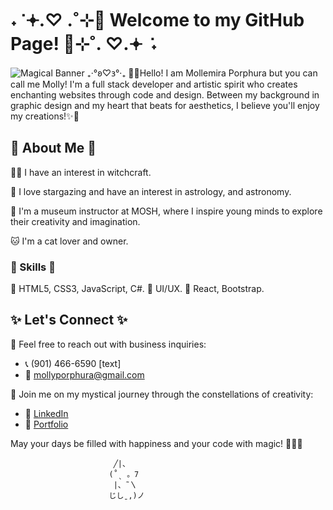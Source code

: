 #  ˖  ݁ 𖥔.♡ .˚⊹🌟 Welcome to my GitHub Page! 🌟⊹˚. ♡.𖥔 ݁ ˖

![Magical Banner](https://i.imgur.com/veOlw5j.gif)
₊‧°𐐪♡𐑂°‧₊
🌙✨Hello! I am Mollemira Porphura but you can call me Molly! I'm a full stack developer and artistic spirit who creates enchanting websites through code and design. Between my background in graphic design and my heart that beats for aesthetics, I believe you'll enjoy my creations!✨🌙

## 🌌 About Me 🌌

🧙‍♀️ I have an interest in witchcraft.

🌙 I love stargazing and have an interest in astrology, and astronomy.

🔬 I'm a museum instructor at MOSH, where I inspire young minds to explore their creativity and imagination.

🐱 I'm a cat lover and owner.

### 🌟 Skills 🌟

🔮 HTML5, CSS3, JavaScript, C#.
🔮 UI/UX.
🔮 React, Bootstrap.

## ✨ Let's Connect ✨

💌 Feel free to reach out with business inquiries:
- 📞 (901) 466-6590 [text]
- 📧 mollyporphura@gmail.com

🔮 Join me on my mystical journey through the constellations of creativity:
- 💼 [LinkedIn](https://www.linkedin.com/in/mollyporphura/)
- 🌌 [Portfolio](https://mollemira.com/)

May your days be filled with happiness and your code with magic! 🌟🌙✨

                           ╱|、
                          (˚ˎ 。7  
                           |、˜〵          
                          じしˍ,)ノ
